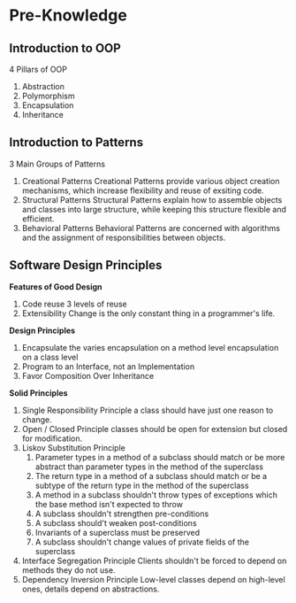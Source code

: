 # Pre-Knowledge

## Introduction to OOP

4 Pillars of OOP
1. Abstraction
2. Polymorphism
3. Encapsulation
4. Inheritance

## Introduction to Patterns
3 Main Groups of Patterns
1. Creational Patterns
  Creational Patterns provide various object creation mechanisms, which increase flexibility and reuse of exsiting code.
2. Structural Patterns
  Structural Patterns explain how to assemble objects and classes into large structure, while keeping this structure flexible and efficient.
3. Behavioral Patterns
  Behavioral Patterns are concerned with algorithms and the assignment of responsibilities between objects.

## Software Design Principles

**Features of Good Design**
1. Code reuse
    3 levels of reuse
2. Extensibility
    Change is the only constant thing in a programmer's life.

**Design Principles**
1. Encapsulate the varies
    encapsulation on a method level
    encapsulation on a class level
2. Program to an Interface, not an Implementation
3. Favor Composition Over Inheritance
    
**Solid Principles**
1. Single Responsibility Principle
    a class should have just one reason to change.
2. Open / Closed Principle
    classes should be open for extension but closed for modification.
3. Liskov Substitution Principle
    1. Parameter types in a method of a subclass should match or be more abstract than parameter types in the method of the superclass
    2. The return type in a method of a subclass should match or be a subtype of the return type in the method of the superclass
    3. A method in a subclass shouldn't throw types of exceptions which the base method isn't expected to throw
    4. A subclass shouldn't strengthen pre-conditions
    5. A subclass should't weaken post-conditions
    6. Invariants of a superclass must be preserved
    7. A subclass shouldn't change values of private fields of the superclass
4. Interface Segregation Principle
    Clients shouldn't be forced to depend on methods they do not use.
5. Dependency Inversion Principle
    Low-level classes depend on high-level ones, details depend on abstractions.